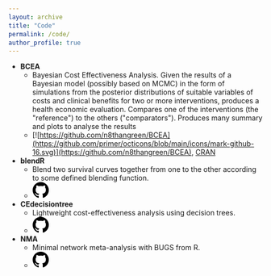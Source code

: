 ```yaml
---
layout: archive
title: "Code"
permalink: /code/
author_profile: true
---
```


* __BCEA__
  * Bayesian Cost Effectiveness Analysis. Given the results of a Bayesian model (possibly based on MCMC) in the form of simulations from the posterior distributions of suitable variables of costs and clinical benefits for two or more interventions, produces a health economic evaluation. Compares one of the interventions (the "reference") to the others ("comparators"). Produces many summary and plots to analyse the results
  * [![https://github.com/n8thangreen/BCEA](https://github.com/primer/octicons/blob/main/icons/mark-github-16.svg)](https://github.com/n8thangreen/BCEA), [CRAN](https://cran.r-project.org/web/packages/BCEA/index.html)
* __blendR__
  * Blend two survival curves together from one to the other according to some defined blending function.
  * [![GitHub](https://github.com/primer/octicons/blob/main/icons/mark-github-16.svg)](https://github.com/StatisticsHealthEconomics/blendR)   
* __CEdecisiontree__
  * Lightweight cost-effectiveness analysis using decision trees.
  * [![GitHub](https://github.com/primer/octicons/blob/main/icons/mark-github-16.svg)](https://github.com/Health-Economics-in-R/CEdecisiontree)
* __NMA__
  * Minimal network meta-analysis with BUGS from R. 
  * [![GitHub](https://github.com/primer/octicons/blob/main/icons/mark-github-16.svg)](https://github.com/ICON-in-R/NMA)

